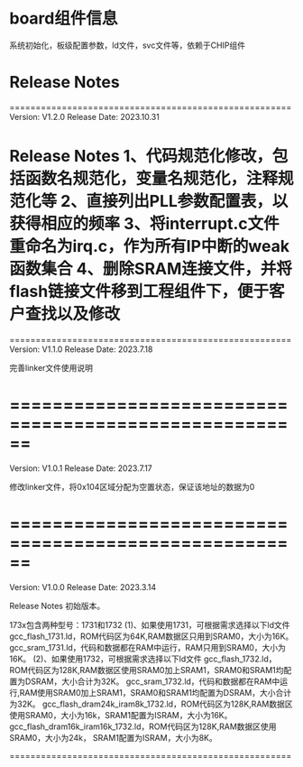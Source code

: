 # board组件信息
系统初始化，板级配置参数，ld文件，svc文件等，依赖于CHIP组件

# Release Notes
======================================================
Version: V1.2.0
Release Date: 2023.10.31

Release Notes
1、代码规范化修改，包括函数名规范化，变量名规范化，注释规范化等
2、直接列出PLL参数配置表，以获得相应的频率
3、将interrupt.c文件重命名为irq.c，作为所有IP中断的weak函数集合
4、删除SRAM连接文件，并将flash链接文件移到工程组件下，便于客户查找以及修改
======================================================
======================================================
Version: V1.1.0
Release Date: 2023.7.18

完善linker文件使用说明
	  
======================================================	  
======================================================
Version: V1.0.1
Release Date: 2023.7.17

修改linker文件，将0x104区域分配为空置状态，保证该地址的数据为0
	  
======================================================	  
======================================================
Version: V1.0.0
Release Date: 2023.3.14

Release Notes
初始版本。

173x包含两种型号：1731和1732
(1)、如果使用1731，可根据需求选择以下ld文件
      gcc_flash_1731.ld，ROM代码区为64K,RAM数据区只用到SRAM0，大小为16K。
      gcc_sram_1731.ld，代码和数据都在RAM中运行，RAM只用到SRAM0，大小为16K。
(2)、如果使用1732，可根据需求选择以下ld文件
      gcc_flash_1732.ld，ROM代码区为128K,RAM数据区使用SRAM0加上SRAM1，SRAM0和SRAM1均配置为DSRAM，大小合计为32K。
      gcc_sram_1732.ld，代码和数据都在RAM中运行,RAM使用SRAM0加上SRAM1，SRAM0和SRAM1均配置为DSRAM，大小合计为32K。
      gcc_flash_dram24k_iram8k_1732.ld，ROM代码区为128K,RAM数据区使用SRAM0，大小为16k，SRAM1配置为ISRAM，大小为16K。
      gcc_flash_dram16k_iram16k_1732.ld，ROM代码区为128K,RAM数据区使用SRAM0，大小为24k， SRAM1配置为ISRAM，大小为8K。
	  
	  
======================================================	  